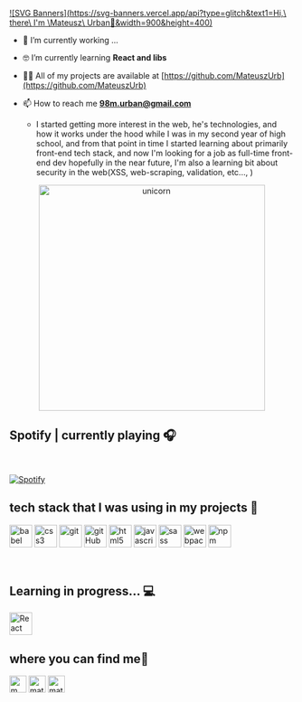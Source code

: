 [![SVG Banners](https://svg-banners.vercel.app/api?type=glitch&text1=Hi,\ there\ I'm \Mateusz\ Urban🤹&width=900&height=400)](https://github.com/Akshay090/svg-banners)


- 🔭 I’m currently working ...

- 🤓 I’m currently learning **React and libs**

- 👨‍💻 All of my projects are available at [https://github.com/MateuszUrb](https://github.com/MateuszUrb)

- 📫 How to reach me **98m.urban@gmail.com**

   - I started getting more interest in the web, he's technologies, and how it works under the hood while I was in my second year of high school, and from that point in time I started learning about primarily front-end tech stack, and now I'm looking for a job as full-time front-end dev hopefully in the near future, I'm also a learning bit about security in the web(XSS, web-scraping, validation, etc..., )
<div align="center">
 <img src="https://github.com/jglovier/gifs/blob/gh-pages/careful/indiana-jones-sand-bag.gif" alt="unicorn" width="400">
</div>
  
## Spotify | currently playing 🎧
</br>

[![Spotify](https://novatorem12.vercel.app/api/spotify)](https://open.spotify.com/user/11161491278)

## tech stack that I was using in my projects 🧰
<p align="left">
<img src="https://www.vectorlogo.zone/logos/babeljs/babeljs-icon.svg" alt="babel" width="40" height="40"/> 
 <img src="https://www.vectorlogo.zone/logos/netlifyapp_watercss/netlifyapp_watercss-ar21.svg" alt="css3" width="40" height="40"/> 
 <img src="https://www.vectorlogo.zone/logos/git-scm/git-scm-icon.svg" alt="git" width="40" height="40"/> 
 <img src="https://www.vectorlogo.zone/logos/github/github-ar21.svg" alt="gitHub" width="40" height="40"/> 
 <img src="https://www.vectorlogo.zone/logos/w3_html5/w3_html5-icon.svg" alt="html5" width="40" height="40"/>
 <img src="https://www.vectorlogo.zone/logos/javascript/javascript-icon.svg" alt="javascript" width="40" height="40"/>
<img src="https://www.vectorlogo.zone/logos/sass-lang/sass-lang-icon.svg" alt="sass" width="40" height="40"/> 
<img src="https://www.vectorlogo.zone/logos/js_webpack/js_webpack-icon.svg" alt="webpack" width="40" height="40"/>
<img src="https://unpkg.com/simple-icons@3.7.0/icons/npm.svg" alt="npm" width="40" height="40"/>
</p>

</br>

## Learning in progress... 💻
<p align="left">
  <img src="https://www.vectorlogo.zone/logos/reactjs/reactjs-icon.svg" alt="React" width="40" height="40"/> 
</p>


## where you can find me📯

<p align="left">
<a href="https://twitter.com/m_urban98" target="blank"><img align="center" style="file: white" src="https://cdn.jsdelivr.net/npm/simple-icons@3.0.1/icons/twitter.svg" alt="m_urban98" height="30" width="30" /></a>
<a href="https://linkedin.com/in/mateusz-urban-17804413b" target="blank"><img align="center" src="https://cdn.jsdelivr.net/npm/simple-icons@3.0.1/icons/linkedin.svg" alt="mateusz-urban-17804413b" height="30" width="30" /></a>
<a href="https://fb.com/mateusz.urban.353" target="blank"><img align="center" src="https://cdn.jsdelivr.net/npm/simple-icons@3.0.1/icons/facebook.svg" alt="mateusz.urban.353" height="30" width="30" /></a>
</p>
